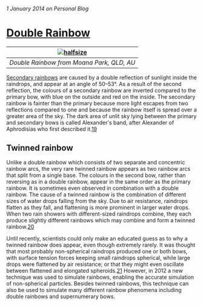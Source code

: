 ###### 1 January 2014 on Personal Blog

# [Double Rainbow]

|[![halfsize][1]][2]|
|:---:|
| _Double Rainbow from Moana Park, QLD, AU_ |

[Secondary rainbows] are caused by a double reflection of sunlight inside the
raindrops, and appear at an angle of 50–53°. As a result of the second
reflection, the colours of a secondary rainbow are inverted compared to the
primary bow, with blue on the outside and red on the inside. The secondary
rainbow is fainter than the primary because more light escapes from two
reflections compared to one and because the rainbow itself is spread over a
greater area of the sky. The dark area of unlit sky lying between the primary
and secondary bows is called Alexander's band, after Alexander of Aphrodisias
who first described it.[19]

## Twinned rainbow

Unlike a double rainbow which consists of two separate and concentric rainbow
arcs, the very rare twinned rainbow appears as two rainbow arcs that split
from a single base. The colours in the second bow, rather than reversing as
in a double rainbow, appear in the same order as the primary rainbow. It is
sometimes even observed in combination with a double rainbow. The cause of a
twinned rainbow is the combination of different sizes of water drops falling
from the sky. Due to air resistance, raindrops flatten as they fall, and
flattening is more prominent in larger water drops. When two rain showers
with different-sized raindrops combine, they each produce slightly different
rainbows which may combine and form a twinned rainbow.[20]

Until recently, scientists could only make an educated guess as to why a
twinned rainbow does appear, even though extremely rarely. It was thought that
most probably non-spherical raindrops produced one or both bows, with surface
tension forces keeping small raindrops spherical, while large drops were
flattened by air resistance; or that they might even oscillate between
flattened and elongated spheroids.[21] However, in 2012 a new technique was
used to simulate rainbows, enabling the accurate simulation of non-spherical
particles. Besides twinned rainbows, this technique can also be used to
simulate many different rainbow phenomena including double rainbows and
supernumerary bows.

[Double Rainbow]: /
[Secondary rainbows]: http://en.wikipedia.org/wiki/Double_rainbow#Variations
[1]: http://markconstable.com/lib/img/20131214_Double_Rainbow_halfsize.jpg
[2]: http://markconstable.com/lib/img/20131214_Double_Rainbow.jpg
[19]: http://en.wikipedia.org/wiki/Double_rainbow#cite_note-19
[20]: http://en.wikipedia.org/wiki/Double_rainbow#cite_note-20
[21]: http://en.wikipedia.org/wiki/Double_rainbow#cite_note-21
